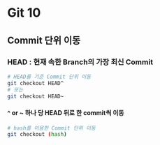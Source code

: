 # Git 10



## Commit 단위 이동

### HEAD : 현재 속한 Branch의 가장 최신 Commit

```bash
# HEAD를 기준 Commit 단위 이동
git checkout HEAD^
# 또는
git checkout HEAD~
```

#### 	^ or ~ 하나 당 HEAD 뒤로 한 commit씩 이동

```bash
# hash를 이용한 Commit 단위 이동
git checkout (hash)
```


